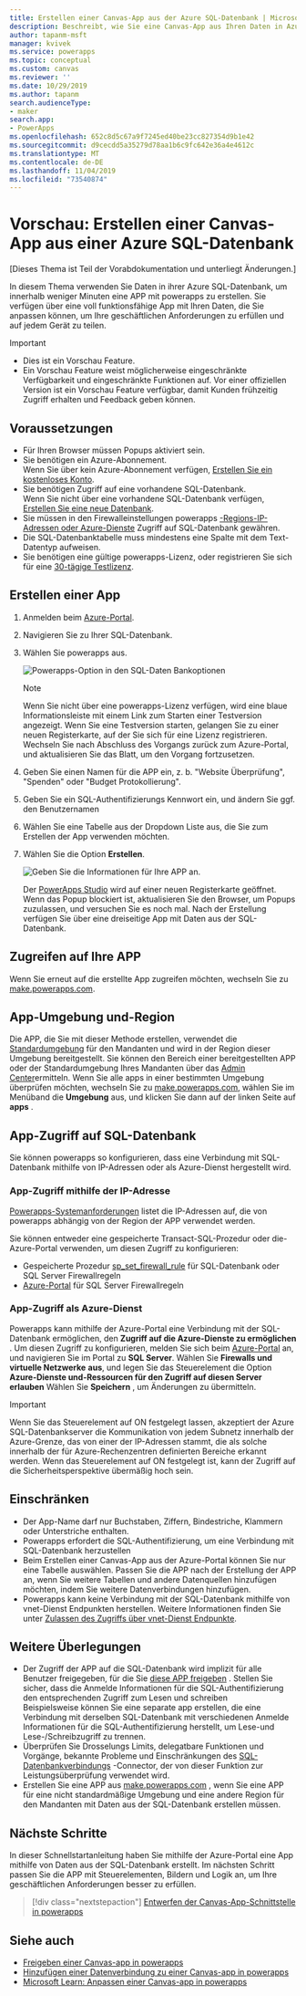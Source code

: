 ```yaml
---
title: Erstellen einer Canvas-App aus der Azure SQL-Datenbank | Microsoft-Dokumentation
description: Beschreibt, wie Sie eine Canvas-App aus Ihren Daten in Azure SQL-Datenbank erstellen.
author: tapanm-msft
manager: kvivek
ms.service: powerapps
ms.topic: conceptual
ms.custom: canvas
ms.reviewer: ''
ms.date: 10/29/2019
ms.author: tapanm
search.audienceType:
- maker
search.app:
- PowerApps
ms.openlocfilehash: 652c8d5c67a9f7245ed40be23cc827354d9b1e42
ms.sourcegitcommit: d9cecdd5a35279d78aa1b6c9fc642e36a4e4612c
ms.translationtype: MT
ms.contentlocale: de-DE
ms.lasthandoff: 11/04/2019
ms.locfileid: "73540874"
---
```

# <a name="preview-create-a-canvas-app-from-azure-sql-database"></a>Vorschau: Erstellen einer Canvas-App aus einer Azure SQL-Datenbank

[Dieses Thema ist Teil der Vorabdokumentation und unterliegt Änderungen.]

In diesem Thema verwenden Sie Daten in ihrer Azure SQL-Datenbank, um innerhalb weniger Minuten eine APP mit powerapps zu erstellen. Sie verfügen über eine voll funktionsfähige App mit Ihren Daten, die Sie anpassen können, um Ihre geschäftlichen Anforderungen zu erfüllen und auf jedem Gerät zu teilen.

> [!IMPORTANT]
> - Dies ist ein Vorschau Feature.
> - Ein Vorschau Feature weist möglicherweise eingeschränkte Verfügbarkeit und eingeschränkte Funktionen auf. Vor einer offiziellen Version ist ein Vorschau Feature verfügbar, damit Kunden frühzeitig Zugriff erhalten und Feedback geben können.

## <a name="prerequisites"></a>Voraussetzungen

- Für Ihren Browser müssen Popups aktiviert sein.
- Sie benötigen ein Azure-Abonnement. </br>Wenn Sie über kein Azure-Abonnement verfügen, [Erstellen Sie ein kostenloses Konto](https://azure.microsoft.com/free/).
- Sie benötigen Zugriff auf eine vorhandene SQL-Datenbank. </br> Wenn Sie nicht über eine vorhandene SQL-Datenbank verfügen, [Erstellen Sie eine neue Datenbank](https://docs.microsoft.com/azure/sql-database/sql-database-single-database-get-started?tabs=azure-portal).
- Sie müssen in den Firewalleinstellungen powerapps [-Regions-IP-Adressen oder Azure-Dienste](#app-access-to-sql-database) Zugriff auf SQL-Datenbank gewähren.
- Die SQL-Datenbanktabelle muss mindestens eine Spalte mit dem Text-Datentyp aufweisen.
- Sie benötigen eine gültige powerapps-Lizenz, oder registrieren Sie sich für eine [30-tägige Testlizenz](../signup-for-powerapps.md).

## <a name="create-an-app"></a>Erstellen einer App

1. Anmelden beim [Azure-Portal](https://portal.azure.com).
2. Navigieren Sie zu Ihrer SQL-Datenbank.
3. Wählen Sie powerapps aus.

    
    ![Powerapps-Option in den SQL-Daten Bankoptionen](./media/app-from-azure-sql-database/powerapps-link-azure-portal.png "Powerapps-Option in der SQL-Datenbank")

    > [!NOTE]
    > Wenn Sie nicht über eine powerapps-Lizenz verfügen, wird eine blaue Informationsleiste mit einem Link zum Starten einer Testversion angezeigt. Wenn Sie eine Testversion starten, gelangen Sie zu einer neuen Registerkarte, auf der Sie sich für eine Lizenz registrieren. Wechseln Sie nach Abschluss des Vorgangs zurück zum Azure-Portal, und aktualisieren Sie das Blatt, um den Vorgang fortzusetzen.

4. Geben Sie einen Namen für die APP ein, z. b. "Website Überprüfung", "Spenden" oder "Budget Protokollierung".

5. Geben Sie ein SQL-Authentifizierungs Kennwort ein, und ändern Sie ggf. den Benutzernamen
6. Wählen Sie eine Tabelle aus der Dropdown Liste aus, die Sie zum Erstellen der App verwenden möchten.

7. Wählen Sie die Option **Erstellen**.


    ![Geben Sie die Informationen für Ihre APP an.](./media/app-from-azure-sql-database/powerapps-create-page-azure-portal.png "Geben Sie die Informationen für Ihre APP an.")

    Der [PowerApps Studio](https://create.powerapps.com/studio/) wird auf einer neuen Registerkarte geöffnet. Wenn das Popup blockiert ist, aktualisieren Sie den Browser, um Popups zuzulassen, und versuchen Sie es noch mal. Nach der Erstellung verfügen Sie über eine dreiseitige App mit Daten aus der SQL-Datenbank.

## <a name="accessing-your-app"></a>Zugreifen auf Ihre APP

Wenn Sie erneut auf die erstellte App zugreifen möchten, wechseln Sie zu [make.powerapps.com](https://make.powerapps.com).

## <a name="app-environment-and-region"></a>App-Umgebung und-Region

Die APP, die Sie mit dieser Methode erstellen, verwendet die [Standardumgebung](https://docs.microsoft.com/power-platform/admin/environments-overview#the-default-environment) für den Mandanten und wird in der Region dieser Umgebung bereitgestellt. Sie können den Bereich einer bereitgestellten APP oder der Standardumgebung Ihres Mandanten über das [Admin Center](https://docs.microsoft.com/power-platform/admin/regions-overview#how-do-i-find-out-where-my-app-is-deployed)ermitteln. Wenn Sie alle apps in einer bestimmten Umgebung überprüfen möchten, wechseln Sie zu [make.powerapps.com](https://make.powerapps.com), wählen Sie im Menüband die **Umgebung** aus, und klicken Sie dann auf der linken Seite auf **apps** .

## <a name="app-access-to-sql-database"></a>App-Zugriff auf SQL-Datenbank

Sie können powerapps so konfigurieren, dass eine Verbindung mit SQL-Datenbank mithilfe von IP-Adressen oder als Azure-Dienst hergestellt wird.

### <a name="app-access-using-ip-address"></a>App-Zugriff mithilfe der IP-Adresse

[Powerapps-Systemanforderungen](limits-and-config.md#ip-addresses) listet die IP-Adressen auf, die von powerapps abhängig von der Region der APP verwendet werden.

Sie können entweder eine gespeicherte Transact-SQL-Prozedur oder die-Azure-Portal verwenden, um diesen Zugriff zu konfigurieren:

- Gespeicherte Prozedur [sp_set_firewall_rule](https://docs.microsoft.com/sql/relational-databases/system-stored-procedures/sp-set-firewall-rule-azure-sql-database?view=azuresqldb-current) für SQL-Datenbank oder SQL Server Firewallregeln
- [Azure-Portal](https://docs.microsoft.com/azure/sql-database/sql-database-firewall-configure) für SQL Server Firewallregeln

### <a name="app-access-as-an-azure-service"></a>App-Zugriff als Azure-Dienst

Powerapps kann mithilfe der Azure-Portal eine Verbindung mit der SQL-Datenbank ermöglichen, den **Zugriff auf die Azure-Dienste zu ermöglichen** . Um diesen Zugriff zu konfigurieren, melden Sie sich beim [Azure-Portal](https://portal.azure.com/) an, und navigieren Sie im Portal zu **SQL Server**. Wählen Sie **Firewalls und virtuelle Netzwerke** **aus**, und legen Sie das Steuerelement die Option **Azure-Dienste und-Ressourcen für den Zugriff auf diesen Server erlauben** Wählen Sie **Speichern** , um Änderungen zu übermitteln.

> [!IMPORTANT]
> Wenn Sie das Steuerelement auf ON festgelegt lassen, akzeptiert der Azure SQL-Datenbankserver die Kommunikation von jedem Subnetz innerhalb der Azure-Grenze, das von einer der IP-Adressen stammt, die als solche innerhalb der für Azure-Rechenzentren definierten Bereiche erkannt werden. Wenn das Steuerelement auf ON festgelegt ist, kann der Zugriff auf die Sicherheitsperspektive übermäßig hoch sein.

## <a name="limitations"></a>Einschränken

- Der App-Name darf nur Buchstaben, Ziffern, Bindestriche, Klammern oder Unterstriche enthalten.
- Powerapps erfordert die SQL-Authentifizierung, um eine Verbindung mit SQL-Datenbank herzustellen
- Beim Erstellen einer Canvas-App aus der Azure-Portal können Sie nur eine Tabelle auswählen. Passen Sie die APP nach der Erstellung der APP an, wenn Sie weitere Tabellen und andere Datenquellen hinzufügen möchten, indem Sie weitere Datenverbindungen hinzufügen.
- Powerapps kann keine Verbindung mit der SQL-Datenbank mithilfe von vnet-Dienst Endpunkten herstellen. Weitere Informationen finden Sie unter [Zulassen des Zugriffs über vnet-Dienst Endpunkte](https://docs.microsoft.com/azure/sql-database/sql-database-vnet-service-endpoint-rule-overview).

## <a name="other-considerations"></a>Weitere Überlegungen

- Der Zugriff der APP auf die SQL-Datenbank wird implizit für alle Benutzer freigegeben, für die Sie [diese APP freigeben](share-app.md) . Stellen Sie sicher, dass die Anmelde Informationen für die SQL-Authentifizierung den entsprechenden Zugriff zum Lesen und schreiben </br> Beispielsweise können Sie eine separate app erstellen, die eine Verbindung mit derselben SQL-Datenbank mit verschiedenen Anmelde Informationen für die SQL-Authentifizierung herstellt, um Lese-und Lese-/Schreibzugriff zu trennen.
- Überprüfen Sie Drosselungs Limits, delegatbare Funktionen und Vorgänge, bekannte Probleme und Einschränkungen des [SQL-Datenbankverbindungs](https://docs.microsoft.com/connectors/sql/) -Connector, der von dieser Funktion zur Leistungsüberprüfung verwendet wird.
- Erstellen Sie eine APP aus [make.powerapps.com](https://make.powerapps.com) , wenn Sie eine APP für eine nicht standardmäßige Umgebung und eine andere Region für den Mandanten mit Daten aus der SQL-Datenbank erstellen müssen.

## <a name="next-steps"></a>Nächste Schritte

In dieser Schnellstartanleitung haben Sie mithilfe der Azure-Portal eine App mithilfe von Daten aus der SQL-Datenbank erstellt. Im nächsten Schritt passen Sie die APP mit Steuerelementen, Bildern und Logik an, um Ihre geschäftlichen Anforderungen besser zu erfüllen.

> [!div class="nextstepaction"]
> [Entwerfen der Canvas-App-Schnittstelle in powerapps](add-configure-controls.md)

## <a name="see-also"></a>Siehe auch

- [Freigeben einer Canvas-app in powerapps](share-app.md) </br>
- [Hinzufügen einer Datenverbindung zu einer Canvas-app in powerapps](add-data-connection.md#add-data-source)</br>
- [Microsoft Learn: Anpassen einer Canvas-app in powerapps](https://docs.microsoft.com/learn/modules/customize-apps-in-powerapps/)
